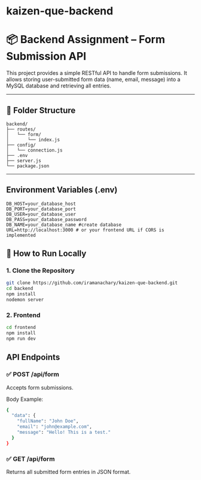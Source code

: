 # kaizen-que-backend


# 📦 Backend Assignment – Form Submission API

This project provides a simple RESTful API to handle form submissions. It allows storing user-submitted form data (name, email, message) into a MySQL database and retrieving all entries.

---

## 📁 Folder Structure

```
backend/
├── routes/
│   └── form/
│       └── index.js
├── config/
│   └── connection.js
├── .env
├── server.js
└── package.json
```

---

##  Environment Variables (.env) 
```
DB_HOST=your_database_host
DB_PORT=your_database_port
DB_USER=your_database_user
DB_PASS=your_database_password
DB_NAME=your_database_name #create database
URL=http://localhost:3000 # or your frontend URL if CORS is implemented
```

## 🚀 How to Run Locally


### 1. Clone the Repository 

```bash
git clone https://github.com/iramanachary/kaizen-que-backend.git
cd backend
npm install
nodemon server 

```

### 2. Frontend

```bash
cd frontend
npm install
npm run dev
```


 ##  API Endpoints
### ✅ POST /api/form
 Accepts form submissions.

Body Example:

```bash
{
  "data": {
    "fullName": "John Doe",
    "email": "john@example.com",
    "message": "Hello! This is a test."
  }
}

```

### ✅ GET /api/form
 Returns all submitted form entries in JSON format.
